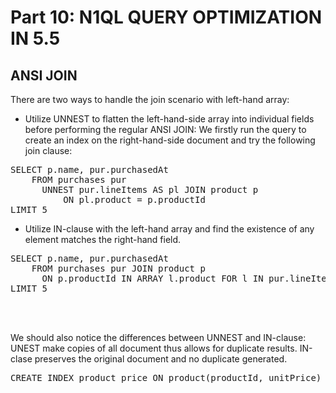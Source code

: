 # Part 10: N1QL QUERY OPTIMIZATION IN 5.5

## ANSI JOIN

There are two ways to handle the join scenario with left-hand array:
- Utilize UNNEST to flatten the left-hand-side array into individual fields before performing the regular ANSI JOIN:
We firstly run the query to create an index on the right-hand-side document and try the following join clause:

<pre>
SELECT p.name, pur.purchasedAt
    FROM purchases pur 
      UNNEST pur.lineItems AS pl JOIN product p
          ON pl.product = p.productId
LIMIT 5
</pre>


- Utilize IN-clause with the left-hand array and find the existence of any element matches the right-hand field.

<pre>
SELECT p.name, pur.purchasedAt
    FROM purchases pur JOIN product p 
      ON p.productId IN ARRAY l.product FOR l IN pur.lineItems END
LIMIT 5
</pre>

<br><br>

We should also notice the differences between UNNEST and IN-clause:
UNEST make copies of all document thus allows for duplicate results.
IN-clase preserves the original document and no duplicate generated.


<pre id="example">
CREATE INDEX product_price ON product(productId, unitPrice)
</pre>


